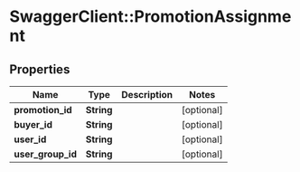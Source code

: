 # SwaggerClient::PromotionAssignment

## Properties
Name | Type | Description | Notes
------------ | ------------- | ------------- | -------------
**promotion_id** | **String** |  | [optional] 
**buyer_id** | **String** |  | [optional] 
**user_id** | **String** |  | [optional] 
**user_group_id** | **String** |  | [optional] 


